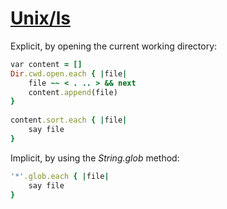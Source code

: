 [1]: https://rosettacode.org/wiki/Unix/ls

# [Unix/ls][1]

Explicit, by opening the current working directory:

```ruby
var content = []
Dir.cwd.open.each { |file|
    file ~~ < . .. > && next
    content.append(file)
}
 
content.sort.each { |file|
    say file
}
```


Implicit, by using the _String.glob_ method:

```ruby
'*'.glob.each { |file|
    say file
}
```
